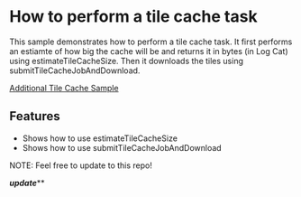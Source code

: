 # How to perform a tile cache task

This sample demonstrates how to perform a tile cache task. It first performs an estiamte of how big the cache will 
be and returns it in bytes (in Log Cat) using estimateTileCacheSize.
Then it downloads the tiles using submitTileCacheJobAndDownload.

[Additional Tile Cache Sample](https://developers.arcgis.com/android/sample-code/export-tile-cache/)



## Features

* Shows how to use estimateTileCacheSize
* Shows how to use submitTileCacheJobAndDownload

NOTE: Feel free to update to this repo!



***********update*************